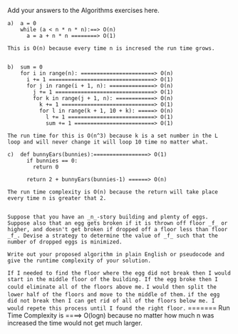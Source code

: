 Add your answers to the Algorithms exercises here.

```
a)  a = 0
    while (a < n * n * n):==> O(n)
      a = a + n * n ========> O(1)
```

`This is O(n) because every time n is incresed the run time grows.`

```

b)  sum = 0
    for i in range(n): =======================> O(n)
      i += 1 =================================> O(1)
      for j in range(i + 1, n): ==============> O(n)
        j += 1 ===============================> O(1)
        for k in range(j + 1, n): ============> O(n)
          k += 1 =============================> O(1)
          for l in range(k + 1, 10 + k): =====> O(n)
            l += 1 ===========================> O(1)
            sum += 1 =========================> O(1)
```

`The run time for this is O(n^3) because k is a set number in the L loop and will never change it will loop 10 time no matter what.`

```
c)  def bunnyEars(bunnies):=================> O(1)
      if bunnies == 0:
        return 0

      return 2 + bunnyEars(bunnies-1) ======> O(n)
```

`The run time complexity is O(n) because the return will take place every time n is greater that 2.`

```

Suppose that you have an _n_-story building and plenty of eggs. Suppose also that an egg gets broken if it is thrown off floor _f_ or higher, and doesn't get broken if dropped off a floor less than floor _f_. Devise a strategy to determine the value of _f_ such that the number of dropped eggs is minimized.

Write out your proposed algorithm in plain English or pseudocode and give the runtime complexity of your solution.
```

`If I needed to find the floor where the egg did not break then I would start in the middle floor of the building. If the egg broke then I could eliminate all of the floors above me.` `I would then split the lower half of the floors and move to the middle of them.`
`if the egg did not break then I can get rid of all of the floors below me. I would repete this process until I found the right floor.` ======= Run Time Complexity is ====> O(logn)
because no matter how much n was increased the time would not get much larger.
